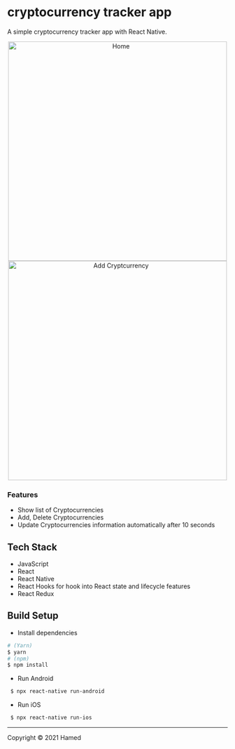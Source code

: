 # cryptocurrency tracker app

A simple cryptocurrency tracker app with React Native.

<p align="center" >
    <img title="Home" height='500' src="https://imgur.com/4gvZSkf.png">
    <img title="Add Cryptcurrency" height='500' src="https://imgur.com/M2NDRl4.png">
</p>

### Features

- Show list of Cryptocurrencies
- Add, Delete Cryptocurrencies
- Update Cryptocurrencies information automatically after 10 seconds

## Tech Stack

- JavaScript
- React
- React Native
- React Hooks for hook into React state and lifecycle features
- React Redux

## Build Setup

- Install dependencies

```bash
# (Yarn)
$ yarn
# (npm)
$ npm install
```

- Run Android

```bash
 $ npx react-native run-android
```

- Run iOS

```bash
 $ npx react-native run-ios
```

---

Copyright © 2021 Hamed
